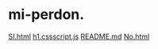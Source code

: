 # mi-perdon.
[SI.html](https://github.com/user-attachments/files/23230038/SI.html)
[h1.css](https://github.com/user-attachments/files/23230039/h1.css)[script.js](https://github.com/user-attachments/files/23230043/script.js)
[README.md](https://github.com/user-attachments/files/23230042/README.md)
[No.html](https://github.com/user-attachments/files/23230040/No.html)

